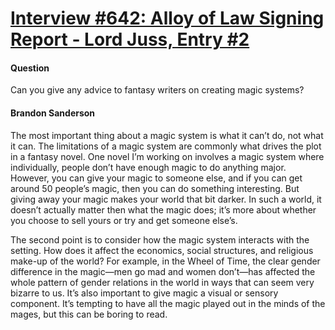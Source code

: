 # [Interview #642: Alloy of Law Signing Report - Lord Juss, Entry #2](https://www.theoryland.com/intvmain.php?i=642#2)

#### Question

Can you give any advice to fantasy writers on creating magic systems?

#### Brandon Sanderson

The most important thing about a magic system is what it can’t do, not what it can. The limitations of a magic system are commonly what drives the plot in a fantasy novel. One novel I’m working on involves a magic system where individually, people don’t have enough magic to do anything major. However, you can give your magic to someone else, and if you can get around 50 people’s magic, then you can do something interesting. But giving away your magic makes your world that bit darker. In such a world, it doesn’t actually matter then what the magic does; it’s more about whether you choose to sell yours or try and get someone else’s.

The second point is to consider how the magic system interacts with the setting. How does it affect the economics, social structures, and religious make-up of the world? For example, in the Wheel of Time, the clear gender difference in the magic—men go mad and women don’t—has affected the whole pattern of gender relations in the world in ways that can seem very bizarre to us. It’s also important to give magic a visual or sensory component. It’s tempting to have all the magic played out in the minds of the mages, but this can be boring to read.

